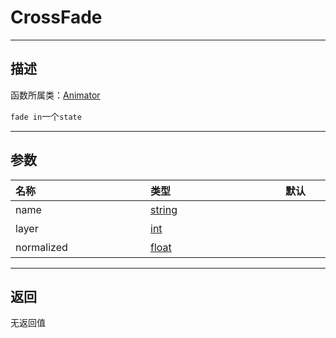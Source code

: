 # CrossFade
-----------------------------------------------------------------------------------------
## 描述

函数所属类：[Animator](/Api/Class/Animation/SandboxAnimator.md)

`fade in`一个`state`

-----------------------------------------------------------------------------------------
## 参数

|<div style="width:200px">**名称**</div>|<div style="width:200px">**类型**</div>|<div style="width:200px">**默认**</div>|<div style="width:345px">**描述**</div>|
|:--------------------|:--------------------|:--------------------|:--------------------|
|name|[string](/Api/DataType/String.md)||`state`名字|
|layer|[int](/Api/DataType/Int.md)||`state`所属的`layer`层级|
|normalized|[float](/Api/DataType/Float.md)||速度|

-----------------------------------------------------------------------------------------
## 返回

无返回值